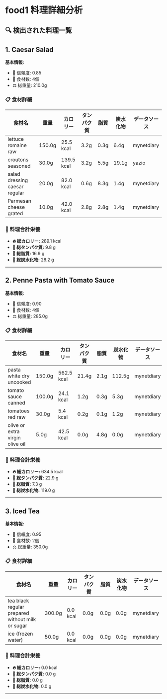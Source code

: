 # food1 料理詳細分析

## 🔍 検出された料理一覧

## 1. Caesar Salad

**基本情報:**
- 🎯 信頼度: 0.85
- 🥕 食材数: 4個
- ⚖️ 総重量: 210.0g

### 📋 食材詳細

| 食材名 | 重量 | カロリー | タンパク質 | 脂質 | 炭水化物 | データソース |
|--------|------|----------|------------|------|----------|--------------|
| lettuce romaine raw | 150.0g | 25.5 kcal | 3.2g | 0.3g | 6.4g | mynetdiary |
| croutons seasoned | 30.0g | 139.5 kcal | 3.2g | 5.5g | 19.1g | yazio |
| salad dressing caesar regular | 20.0g | 82.0 kcal | 0.6g | 8.3g | 1.4g | mynetdiary |
| Parmesan cheese grated | 10.0g | 42.0 kcal | 2.8g | 2.8g | 1.4g | mynetdiary |

### 🔢 料理合計栄養

- **🔥 総カロリー:** 289.1 kcal
- **🥩 総タンパク質:** 9.8 g
- **🧈 総脂質:** 16.9 g
- **🍞 総炭水化物:** 28.2 g

---

## 2. Penne Pasta with Tomato Sauce

**基本情報:**
- 🎯 信頼度: 0.90
- 🥕 食材数: 4個
- ⚖️ 総重量: 285.0g

### 📋 食材詳細

| 食材名 | 重量 | カロリー | タンパク質 | 脂質 | 炭水化物 | データソース |
|--------|------|----------|------------|------|----------|--------------|
| pasta white dry uncooked | 150.0g | 562.5 kcal | 21.4g | 2.1g | 112.5g | mynetdiary |
| tomato sauce canned | 100.0g | 24.1 kcal | 1.2g | 0.3g | 5.3g | mynetdiary |
| tomatoes red raw | 30.0g | 5.4 kcal | 0.2g | 0.1g | 1.2g | mynetdiary |
| olive or extra virgin olive oil | 5.0g | 42.5 kcal | 0.0g | 4.8g | 0.0g | mynetdiary |

### 🔢 料理合計栄養

- **🔥 総カロリー:** 634.5 kcal
- **🥩 総タンパク質:** 22.9 g
- **🧈 総脂質:** 7.3 g
- **🍞 総炭水化物:** 119.0 g

---

## 3. Iced Tea

**基本情報:**
- 🎯 信頼度: 0.95
- 🥕 食材数: 2個
- ⚖️ 総重量: 350.0g

### 📋 食材詳細

| 食材名 | 重量 | カロリー | タンパク質 | 脂質 | 炭水化物 | データソース |
|--------|------|----------|------------|------|----------|--------------|
| tea black regular prepared without milk or sugar | 300.0g | 0.0 kcal | 0.0g | 0.0g | 0.0g | mynetdiary |
| ice (frozen water) | 50.0g | 0.0 kcal | 0.0g | 0.0g | 0.0g | mynetdiary |

### 🔢 料理合計栄養

- **🔥 総カロリー:** 0.0 kcal
- **🥩 総タンパク質:** 0.0 g
- **🧈 総脂質:** 0.0 g
- **🍞 総炭水化物:** 0.0 g

---

